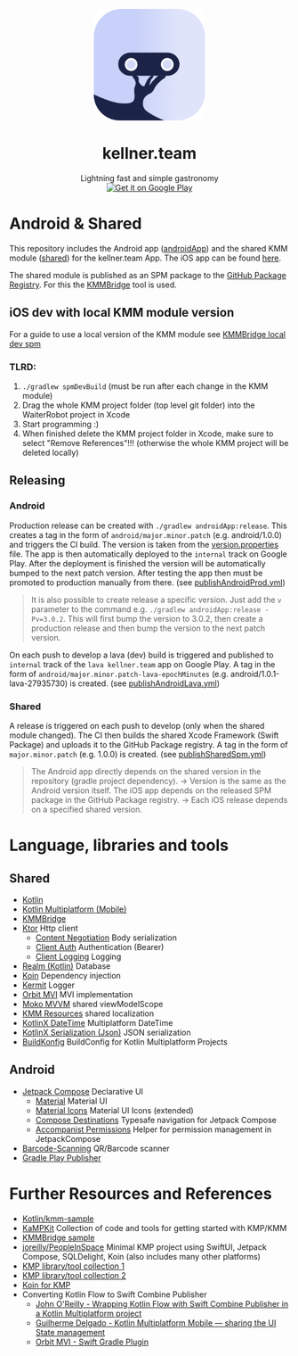 <p align="center">
    <img alt="kellner.team logo" src="documentation/wr-square-rounded.png" style="width:200px; border-radius: 15px;"/><br>    
</p>
<h1 align="center">kellner.team</h1>
<div align="center">
    <span>Lightning fast and simple gastronomy</span><br>
    <a href="https://play.google.com/store/apps/details?id=org.datepollsystems.waiterrobot.android">
        <img alt="Get it on Google Play" height="60px" src="https://play.google.com/intl/en_us/badges/static/images/badges/en_badge_web_generic.png"/>
    </a>
</div>

# Android & Shared

This repository includes the Android app ([androidApp](./androidApp)) and the shared KMM
module ([shared](./shared)) for the kellner.team App. The iOS app can be
found [here](https://github.com/DatepollSystems/waiterrobot-mobile_iOS).

The shared module is published as an SPM package to
the [GitHub Package Registry](https://github.com/orgs/DatepollSystems/packages?repo_name=WaiterRobot-Shared-Android).
For this the [KMMBridge](https://github.com/touchlab/KMMBridge) tool is used.

## iOS dev with local KMM module version

For a guide to use a local version of the KMM module
see [KMMBridge local dev spm](https://kmmbridge.touchlab.co/docs/spm/IOS_LOCAL_DEV_SPM)

### TLRD:

1. `./gradlew spmDevBuild` (must be run after each change in the KMM module)
2. Drag the whole KMM project folder (top level git folder) into the WaiterRobot project in Xcode
3. Start programming :)
4. When finished delete the KMM project folder in Xcode, make sure to select "Remove
   References"!!! (otherwise the whole KMM project will be deleted locally)

## Releasing

### Android

Production release can be created with `./gradlew androidApp:release`. This creates a tag in the
form of `android/major.minor.patch` (e.g. android/1.0.0) and triggers the CI build. The version is
taken from the [version.properties](androidApp/version.properties) file.
The app is then automatically deployed to the `internal` track on Google Play.
After the deployment is finished the version will be automatically bumped to the next patch version.
After testing the app then must be promoted to production manually from there.
(see [publishAndroidProd.yml](.github/workflows/publishAndroidProd.yml))

> It is also possible to create release a specific version. Just add the `v` parameter to the
> command e.g. `./gradlew androidApp:release -Pv=3.0.2`. This will first bump the version to 3.0.2,
> then create a production release and then bump the version to the next patch version.

On each push to develop a lava (dev) build is triggered and published to `internal` track of
the `lava kellner.team` app on Google Play. A tag in the form
of `android/major.minor.patch-lava-epochMinutes` (e.g. android/1.0.1-lava-27935730) is created.
(see [publishAndroidLava.yml](.github/workflows/publishAndroidLava.yml))

### Shared

A release is triggered on each push to develop (only when the shared module changed). The CI then
builds the shared Xcode Framework (Swift Package) and uploads it to the GitHub Package registry.
A tag in the form of `major.minor.patch` (e.g. 1.0.0) is created.
(see [publishSharedSpm.yml](.github/workflows/publishSharedSpm.yml))

> The Android app directly depends on the shared version in the repository (gradle project
> dependency). -> Version is the same as the Android version itself.
> The iOS app depends on the released SPM package in the GitHub Package registry. -> Each iOS
> release depends on a specified shared version.

# Language, libraries and tools

## Shared

- [Kotlin](https://kotlinlang.org/)
- [Kotlin Multiplatform (Mobile)](https://kotlinlang.org/lp/mobile/)
- [KMMBridge](https://kmmbridge.touchlab.co/docs/)
- [Ktor](https://ktor.io/) Http client
    - [Content Negotiation](https://ktor.io/docs/serialization-client.html) Body serialization
    - [Client Auth](https://ktor.io/docs/auth.html) Authentication (Bearer)
    - [Client Logging](https://ktor.io/docs/client-logging.html) Logging
- [Realm (Kotlin)](https://github.com/realm/realm-kotlin) Database
- [Koin](https://insert-koin.io/) Dependency injection
- [Kermit](https://github.com/touchlab/Kermit) Logger
- [Orbit MVI](https://orbit-mvi.org/) MVI implementation
- [Moko MVVM](https://github.com/icerockdev/moko-mvvm) shared viewModelScope
- [KMM Resources](https://github.com/jcraane/kmm-resources) shared localization
- [KotlinX DateTime](https://github.com/Kotlin/kotlinx-datetime) Multiplatform DateTime
- [KotlinX Serialization (Json)](https://github.com/Kotlin/kotlinx.serialization) JSON serialization
- [BuildKonfig](https://github.com/yshrsmz/BuildKonfig) BuildConfig for Kotlin Multiplatform
  Projects

## Android

- [Jetpack Compose](https://developer.android.com/jetpack/compose) Declarative UI
    - [Material](https://developer.android.com/jetpack/androidx/releases/compose-material) Material
      UI
    - [Material Icons](https://developer.android.com/reference/kotlin/androidx/compose/material/icons/package-summary)
      Material UI Icons (extended)
    - [Compose Destinations](https://composedestinations.rafaelcosta.xyz/) Typesafe navigation for
      Jetpack Compose
    - [Accompanist Permissions](https://google.github.io/accompanist/permissions/) Helper for
      permission management in JetpackCompose
- [Barcode-Scanning](https://developers.google.com/ml-kit/vision/barcode-scanning/android)
  QR/Barcode scanner
- [Gradle Play Publisher](https://github.com/Triple-T/gradle-play-publisher)

# Further Resources and References

- [Kotlin/kmm-sample](https://github.com/Kotlin/kmm-sample)
- [KaMPKit](https://github.com/touchlab/KaMPKit) Collection of code and tools for getting started
  with KMP/KMM
- [KMMBridge sample](https://github.com/touchlab/KMMBridgeSKIETemplate)
- [joreilly/PeopleInSpace](https://github.com/joreilly/PeopleInSpace) Minimal KMP project using
  SwiftUI, Jetpack Compose, SQLDelight, Koin (also includes many other platforms)
- [KMP library/tool collection 1](https://github.com/AAkira/Kotlin-Multiplatform-Libraries)
- [KMP library/tool collection 2](https://github.com/terrakok/kmm-awesome)
- [Koin for KMP](https://insert-koin.io/docs/reference/koin-mp/kmp)
- Converting Kotlin Flow to Swift Combine Publisher
    - [John O'Reilly - Wrapping Kotlin Flow with Swift Combine Publisher in a Kotlin Multiplatform project](https://johnoreilly.dev/posts/kotlinmultiplatform-swift-combine_publisher-flow)
    - [Guilherme Delgado - Kotlin Multiplatform Mobile — sharing the UI State management](https://proandroiddev.com/kotlin-multiplatform-mobile-sharing-the-ui-state-management-a67bd9a49882)
    - [Orbit MVI - Swift Gradle Plugin](https://github.com/orbit-mvi/orbit-swift-gradle-plugin/blob/main/src/main/resources/Publisher.swift.mustache)
